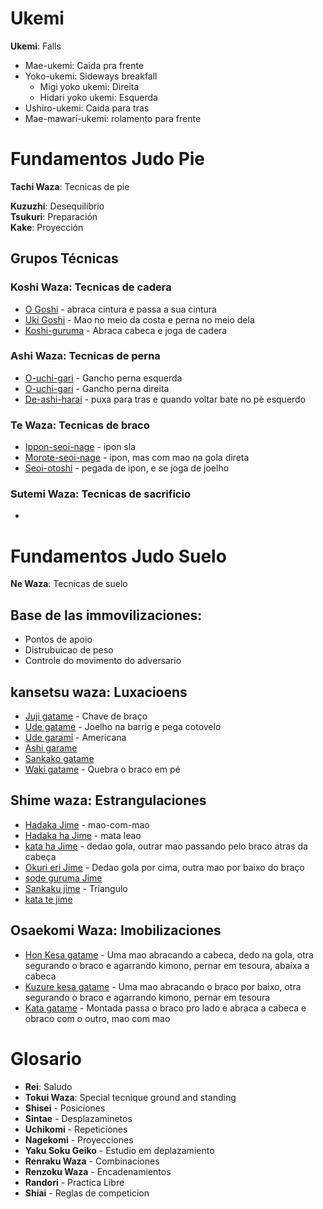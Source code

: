 # Ukemi
**Ukemi**: Falls
- Mae-ukemi: Caida pra frente
- Yoko-ukemi: Sideways breakfall
  - Migi yoko ukemi: Direita
  - Hidari yoko ukemi: Esquerda
- Ushiro-ukemi: Caida para tras
- Mae-mawari-ukemi: rolamento para frente

# Fundamentos Judo Pie
**Tachi Waza**: Tecnicas de pie

**Kuzuzhi**: Desequilibrio  
**Tsukuri**: Preparación  
**Kake**: Proyección  

## Grupos Técnicas
### Koshi Waza: Tecnicas de cadera 

- [O Goshi](https://www.youtube.com/watch?v=yhu1mfy2vJ4) - abraca cintura e passa a sua cintura
- [Uki Goshi](https://www.youtube.com/watch?v=bPKwtB4lyOQ) - Mao no meio da costa e perna no meio dela
- [Koshi-guruma](https://www.youtube.com/watch?v=SU7Id6uVJ44) - Abraca cabeca e joga de cadera

### Ashi Waza: Tecnicas de perna 
- [O-uchi-gari](https://www.youtube.com/watch?v=0itJFhV9pDQ) - Gancho perna esquerda
- [O-uchi-gari](https://www.youtube.com/watch?v=0itJFhV9pDQ) - Gancho perna direita
- [De-ashi-harai](https://www.youtube.com/watch?v=4BUUvqxi_Kk) - puxa para tras e quando voltar bate no pè esquerdo

### Te Waza: Tecnicas de braco 
- [Ippon-seoi-nage](https://www.youtube.com/watch?v=FQnOlCxo4oI) - ipon sla
- [Morote-seoi-nage](https://www.youtube.com/watch?v=UjtL1h9htb8) - ipon, mas com mao na gola direta
- [Seoi-otoshi](https://www.youtube.com/watch?v=vu1TMVNnq34) - pegada de ipon, e se joga de joelho

### Sutemi Waza: Tecnicas de sacrificio 
- 

# Fundamentos Judo Suelo
**Ne Waza**: Tecnicas de suelo

## Base de las immovilizaciones:
- Pontos de apoio
- Distrubuicao de peso
- Controle do movimento do adversario

## kansetsu waza: Luxacioens
- [Juji gatame](https://www.youtube.com/watch?v=NDaQuJOFBYk) - Chave de braço
- [Ude gatame](https://www.youtube.com/watch?v=NDaQuJOFBYk) - Joelho na barrig e pega cotovelo
- [Ude garami](https://www.youtube.com/watch?v=NDaQuJOFBYk) - Americana
- [Ashi garame](https://www.youtube.com/watch?v=NDaQuJOFBYk)
- [Sankako gatame](https://www.youtube.com/watch?v=NDaQuJOFBYk)
- [Waki gatame](https://www.youtube.com/watch?v=NDaQuJOFBYk) - Quebra o braco em pé

## Shime waza: Estrangulaciones
- [Hadaka Jime](https://www.youtube.com/watch?v=NDaQuJOFBYk) - mao-com-mao
- [Hadaka ha Jime](https://www.youtube.com/watch?v=NDaQuJOFBYk) - mata leao
- [kata ha Jime](https://www.youtube.com/watch?v=NDaQuJOFBYk) - dedao gola, outrar mao passando pelo braco atras da cabeça
- [Okuri eri Jime](https://www.youtube.com/watch?v=NDaQuJOFBYk) - Dedao gola por cima, outra mao por baixo do braço
- [sode guruma Jime](https://www.youtube.com/watch?v=NDaQuJOFBYk)
- [Sankaku jime](https://www.youtube.com/watch?v=NDaQuJOFBYk) - Triangulo
- [kata te jime](https://www.youtube.com/watch?v=NDaQuJOFBYk)


## Osaekomi Waza: Imobilizaciones 
- [Hon Kesa gatame](https://www.youtube.com/watch?v=NDaQuJOFBYk) - Uma mao abracando a cabeca, dedo na gola, otra segurando o braco e agarrando kimono, pernar em tesoura, abaixa a cabeca
- [Kuzure kesa gatame](https://www.youtube.com/watch?v=Q2fb9jaoUFQ) - Uma mao abracando o braco por baixo, otra segurando o braco e agarrando kimono, pernar em tesoura
- [Kata gatame](https://www.youtube.com/watch?v=zQR3IOXxO_Q) - Montada passa o braco pro lado e abraca a cabeca e obraco com o outro, mao com mao

# Glosario
- **Rei**: Saludo
- **Tokui Waza**: Special tecnique ground and standing
- **Shisei** - Posiciones
- **Sintae** - Desplazaminetos
- **Uchikomi** - Repeticiones
- **Nagekomi** - Proyecciones
- **Yaku Soku Geiko** - Estudio em deplazamiento
- **Renraku Waza** - Combinaciones
- **Renzoku Waza** - Encadenamientos
- **Randori** - Practica Libre
- **Shiai** - Reglas de competicion

